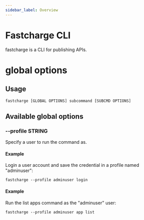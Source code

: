 ```yaml
---
sidebar_label: Overview
---
```


# Fastcharge CLI

fastcharge is a CLI for publishing APIs.

# global options

## Usage

    fastcharge [GLOBAL OPTIONS] subcommand [SUBCMD OPTIONS]

## Available global options

### --profile STRING

Specify a user to run the command as.

#### Example

Login a user account and save the credential in a profile named "adminuser":

    fastcharge --profile adminuser login

#### Example

Run the list apps command as the "adminuser" user:

    fastcharge --profile adminuser app list
